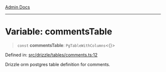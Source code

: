 [Admin Docs](/)

***

# Variable: commentsTable

> `const` **commentsTable**: `PgTableWithColumns`\<\{\}\>

Defined in: [src/drizzle/tables/comments.ts:12](https://github.com/Suyash878/talawa-api/blob/dd80c416ddd46afdb07c628dc824194bc09930cc/src/drizzle/tables/comments.ts#L12)

Drizzle orm postgres table definition for comments.
